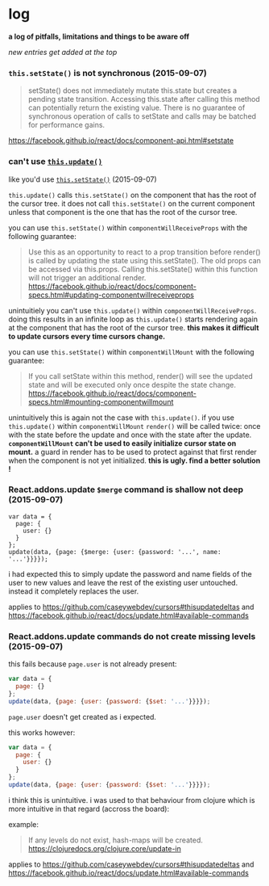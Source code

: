 # log

**a log of pitfalls, limitations and things to be aware off**

*new entries get added at the top*

### `this.setState()` is not synchronous (2015-09-07)

> setState() does not immediately mutate this.state but creates a pending state transition. Accessing this.state after calling this method can potentially return the existing value.
> There is no guarantee of synchronous operation of calls to setState and calls may be batched for performance gains.

https://facebook.github.io/react/docs/component-api.html#setstate

### can't use [`this.update()`](https://github.com/caseywebdev/cursors#thisupdatedeltas)
   like you'd use [`this.setState()`](https://facebook.github.io/react/docs/component-api.html#setstate)
   (2015-09-07)

`this.update()` calls `this.setState()` on the component that has the root of
the cursor tree. it does not call `this.setState()` on the current component
unless that component is the one that has the root of the cursor tree.

you can use `this.setState()` within `componentWillReceiveProps` with the following guarantee:
> Use this as an opportunity to react to a prop transition before render() is called by updating the state using this.setState(). The old props can be accessed via this.props. Calling this.setState() within this function will not trigger an additional render.
https://facebook.github.io/react/docs/component-specs.html#updating-componentwillreceiveprops

unintuitiely you can't use `this.update()` within `componentWillReceiveProps`.
doing this results in an infinite loop as `this.update()` starts rendering again
at the component that has the root of the cursor tree.
**this makes it difficult to update cursors every time cursors change.**

you can use `this.setState()` within `componentWillMount` with the following guarantee:
> If you call setState within this method, render() will see the updated state and will be executed only once despite the state change.
https://facebook.github.io/react/docs/component-specs.html#mounting-componentwillmount

unintuitively this is again not the case with `this.update()`.
if you use `this.update()` within `componentWillMount`
`render()` will be called twice: once with the state before the update and once
with the state after the update.
**`componentWillMount` can't be used to easily initialize cursor state on mount.**
a guard in render has to be used to protect against that first render when
the component is not yet initialized.
**this is ugly. find a better solution !**

### React.addons.update `$merge` command is shallow not deep (2015-09-07)

```
var data = {
  page: {
    user: {}
  }
};
update(data, {page: {$merge: {user: {password: '...', name: '...'}}}});
```
i had expected this to simply update the password and name fields of the
user to new values and leave the rest of the existing user untouched.
instead it completely replaces the user.

applies to
https://github.com/caseywebdev/cursors#thisupdatedeltas
and
https://facebook.github.io/react/docs/update.html#available-commands

### React.addons.update commands do not create missing levels (2015-09-07)

this fails because `page.user` is not already present:
```javascript
var data = {
  page: {}
};
update(data, {page: {user: {password: {$set: '...'}}}});
```
`page.user` doesn't get created as i expected.

this works however:
```javascript
var data = {
  page: {
    user: {}
  }
};
update(data, {page: {user: {password: {$set: '...'}}}});
```

i think this is unintuitive.
i was used to that behaviour from clojure which is more intuitive in that regard (accross the board):

example:
> If any levels do not exist, hash-maps will be
created.
https://clojuredocs.org/clojure.core/update-in

applies to
https://github.com/caseywebdev/cursors#thisupdatedeltas
and
https://facebook.github.io/react/docs/update.html#available-commands
